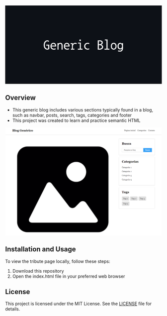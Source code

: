 <p align="center">
  <img src="img\Generic_Blog_Banner.png" alt="Generic Blog Banner" />
</p>

## Overview

- This generic blog includes various sections typically found in a blog, such as navbar, posts, search, tags, categories and footer
- This project was created to learn and practice semantic HTML

<p align="center">
  <img src="img\Generic_Blog_Image.PNG" alt="Generic Blog Image" />
</p>

## Installation and Usage

To view the tribute page locally, follow these steps:

1. Download this repository
2. Open the index.html file in your preferred web browser

## License

This project is licensed under the MIT License. See the [LICENSE](LICENSE) file for details.
